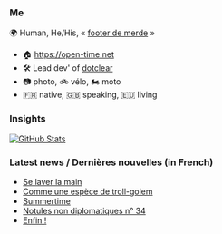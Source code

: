 ### Me

🌍 Human, He/His, « [footer de merde](https://open-time.net/post/2013/07/17/La-veritable-histoire-du-Footer-de-merde-) » 
* 🏠 https://open-time.net 
* 🛠️ Lead dev' of [dotclear](https://git.dotclear.org/dev/dotclear)
* 📷 photo, 🚲 vélo, 🏍️ moto 
* 🇫🇷 native, 🇬🇧 speaking, 🇪🇺 living

### Insights

[![GitHub Stats](https://github-readme-stats-sigma-five.vercel.app/api?username=franck-paul)](https://github.com/franck-paul)

### Latest news / Dernières nouvelles (in French)

<!-- BLOG-POST-LIST:START -->
- [Se laver la main](https://open-time.net/post/2024/08/14/Se-laver-la-main)
- [Comme une espèce de troll-golem](https://open-time.net/post/2024/08/13/Comme-une-espece-de-troll-golem)
- [Summertime](https://open-time.net/post/2024/08/12/Summertime)
- [Notules non diplomatiques n° 34](https://open-time.net/post/2024/08/11/Notules-non-diplomatiques-n-34)
- [Enfin !](https://open-time.net/post/2024/08/10/Enfin-)
<!-- BLOG-POST-LIST:END -->
